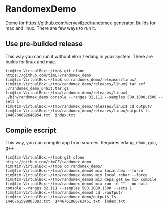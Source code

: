 # RandomexDemo

Demo for https://github.com/veryevilzed/randomex generator. Builds for mac and linux. There are few ways to run it. 

Use pre-builded release
-----------------------

This way you can run it without elixir / erlang in your system. There are builds for linux and mac.

```
tim@tim-VirtualBox:~/tmp$ git clone https://github.com/timCF/randomex_demo
tim@tim-VirtualBox:~/tmp$ cd randomex_demo/releases/linux/
tim@tim-VirtualBox:~/tmp/randomex_demo/releases/linux$ tar zxf ./randomex_demo_64bit.tar.gz
tim@tim-VirtualBox:~/tmp/randomex_demo/releases/linux$ ./bin/randomex_demo console --ranges 32,111 --samples 500,1000,1500 --sets 1
tim@tim-VirtualBox:~/tmp/randomex_demo/releases/linux$ cd output/
tim@tim-VirtualBox:~/tmp/randomex_demo/releases/linux/output$ ls
1446760892646954.txt  index.txt
```

Compile escript
---------------

This way, you can compile app from sources. Requires erlang, elixir, gcc, g++

```
tim@tim-VirtualBox:~/tmp$ git clone https://github.com/timCF/randomex_demo
tim@tim-VirtualBox:~/tmp$ cd randomex_demo/
tim@tim-VirtualBox:~/tmp/randomex_demo$ mix local.hex --force
tim@tim-VirtualBox:~/tmp/randomex_demo$ mix local.rebar --force
tim@tim-VirtualBox:~/tmp/randomex_demo$ mix deps.get && mix compile
tim@tim-VirtualBox:~/tmp/randomex_demo$ mix run -e "" --no-halt console --ranges 32,111 --samples 500,1000,1500 --sets 1
tim@tim-VirtualBox:~/tmp/randomex_demo$ cd ./output/
tim@tim-VirtualBox:~/tmp/randomex_demo/output$ ls
1446761598803893.txt  1446761866763461.txt  index.txt
```
